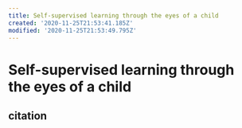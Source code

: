 ```yaml
---
title: Self-supervised learning through the eyes of a child
created: '2020-11-25T21:53:41.185Z'
modified: '2020-11-25T21:53:49.795Z'
---
```


# Self-supervised learning through the eyes of a child

## citation

```

```
